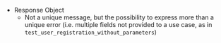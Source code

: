 
 * Response Object
   - Not a unique message, but the possibility to express more than a unique error (i.e. multiple fields not provided to a use case, as in `test_user_registration_without_parameters`)

